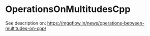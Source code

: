 # OperationsOnMultitudesCpp

See description on: https://mggflow.in/news/operations-between-multitudes-on-cpp/
